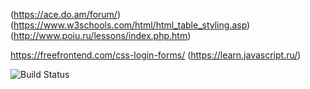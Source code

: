 (https://ace.do.am/forum/)
(https://www.w3schools.com/html/html_table_styling.asp)
(http://www.poiu.ru/lessons/index.php.htm)

https://freefrontend.com/css-login-forms/
(https://learn.javascript.ru/)

![Build Status](https://gitlab.com/pages/plain-html/badges/master/build.svg)
